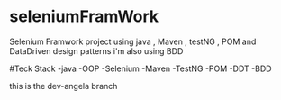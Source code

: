 # seleniumFramWork
Selenium Framwork project using java , Maven , testNG , POM and DataDriven design patterns 
i'm also using BDD

#Teck Stack
-java
-OOP
-Selenium
-Maven
-TestNG
-POM
-DDT
-BDD



this is the dev-angela branch
